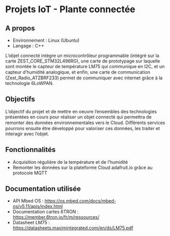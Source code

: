 # Projets IoT - Plante connectée


## A propos

 - Environnement : Linux (Ubuntu)
 - Langage : C++

L’objet connecté intègre un microcontrôleur programmable (intégré sur la carte ZEST_CORE_STM32L496RG), une carte de prototypage sur laquelle sont montée le capteur de température LM75 qui communique en I2C, et un capteur d’humidité analogique, et enﬁn, une carte de communication (Zest_Radio_ATZBRF233) permet de communiquer avec internet grâce à la technologie 6LoWPAN.



## Objectifs

L’objectif du projet et de mettre en oeuvre l’ensembles des technologies présentées en cours pour réaliser un objet connecté qui permettra de remonter des données environnementales vers le Cloud. Diﬀérents services pourrons ensuite être développé pour valoriser ces données, les traiter et interagir avec l’objet.

## Fonctionnalités 

 - Acquisition régulière de la température et de l’humidité 
 - Remonter les données sur la plateforme Cloud adafruit.io grâce au protocole MQTT

## Documentation utilisée

- API Mbed OS : https://os.mbed.com/docs/mbed-os/v5.11/apis/index.html 
- Documentation cartes 6TRON : https://member.6tron.io/fr/m/ressources/ 
- Datasheet LM75 : https://datasheets.maximintegrated.com/en/ds/LM75.pdf
